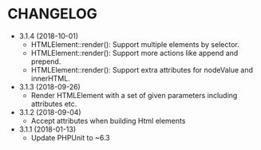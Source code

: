 CHANGELOG
===================

* 3.1.4 (2018-10-01)
  * HTMLElement::render(): Support multiple elements by selector.
  * HTMLElement::render(): Support more actions like append and prepend.
  * HTMLElement::render(): Support extra attributes for nodeValue and innerHTML.
* 3.1.3 (2018-09-26)
  * Render HTMLElement with a set of given parameters including attributes etc.
* 3.1.2 (2018-09-04)
  * Accept attributes when building Html elements
* 3.1.1 (2018-01-13)
  * Update PHPUnit to ~6.3
